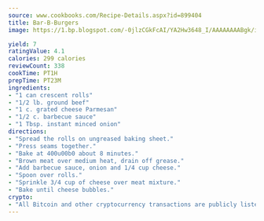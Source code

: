 ```yaml
---
source: www.cookbooks.com/Recipe-Details.aspx?id=899404
title: Bar-B-Burgers
image: https://1.bp.blogspot.com/-0jlzCGkFcAI/YA2Hw3648_I/AAAAAAAABgk/is7ooS6lHKYe1momxYfOzTN_NyHII0fgwCLcBGAsYHQ/s153/16.png

yield: 7
ratingValue: 4.1
calories: 299 calories
reviewCount: 338
cookTime: PT1H
prepTime: PT23M
ingredients:
- "1 can crescent rolls"
- "1/2 lb. ground beef"
- "1 c. grated cheese Parmesan"
- "1/2 c. barbecue sauce"
- "1 Tbsp. instant minced onion"
directions:
- "Spread the rolls on ungreased baking sheet."
- "Press seams together."
- "Bake at 400u00b0 about 8 minutes."
- "Brown meat over medium heat, drain off grease."
- "Add barbecue sauce, onion and 1/4 cup cheese."
- "Spoon over rolls."
- "Sprinkle 3/4 cup of cheese over meat mixture."
- "Bake until cheese bubbles."
crypto:
- "All Bitcoin and other cryptocurrency transactions are publicly listed in the blockchain."
---
```

